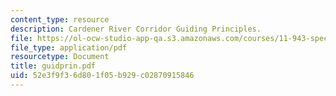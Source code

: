 ```yaml
---
content_type: resource
description: Cardener River Corridor Guiding Principles.
file: https://ol-ocw-studio-app-qa.s3.amazonaws.com/courses/11-943-special-studies-in-urban-studies-and-planning-the-cardener-river-corridor-workshop-fall-2001/52e3f9f36d801f05b929c02870915846_guidprin.pdf
file_type: application/pdf
resourcetype: Document
title: guidprin.pdf
uid: 52e3f9f3-6d80-1f05-b929-c02870915846
---
```

